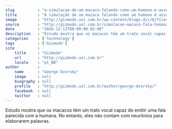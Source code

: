 ```yaml
---
slug          : "a-simulacao-de-um-macaco-falando-como-um-humano-e-assustadora"
title         : "A simulação de um macaco falando como um humano é assustadora"
image         : "http://gizmodo.uol.com.br/wp-content/blogs.dir/8/files/2016/12/raiox-macaco.png"
source        : "http://gizmodo.uol.com.br/simulacao-macaco-fala-humana/"
date          : "2016-12-12T08:09:00-02:00"
description   : "Estudo mostra que os macacos têm um trato vocal capaz de emitir uma fala parecida com a humana. No entanto, eles não contam com neurônios para elaborarem palavras."
categories    : ['technology']
tags          : ['Gizmodo']
site          :
    title     : "Gizmodo"
    url       : "http://gizmodo.uol.com.br"
    locale    : "pt_BR"
author        :
    name      : "George Dvorsky"
    image     : null
    biography : null
    profile   : "http://gizmodo.uol.com.br/author/george-dvorsky/"
    facebook  : null
    twitter   : null
---
```


Estudo mostra que os macacos têm um trato vocal capaz de emitir uma fala parecida com a humana. No entanto, eles não contam com neurônios para elaborarem palavras.
